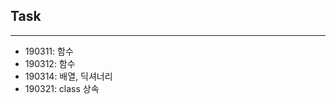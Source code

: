 ## Task
----------------------------
 
 * 190311: 함수
 * 190312: 함수
 * 190314: 배열, 딕셔너리  
 * 190321: class 상속


